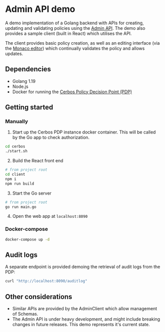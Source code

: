 # Admin API demo

A demo implementation of a Golang backend with APIs for creating, updating and validating policies using the [Admin API](https://docs.cerbos.dev/cerbos/latest/api/admin_api.html). The demo also provides a sample client (built in React) which utilises the API.

The client provides basic policy creation, as well as an editing interface (via the [Monaco editor](https://microsoft.github.io/monaco-editor/)) which continually validates the policy and allows updates.

## Dependencies

- Golang 1.19
- Node.js
- Docker for running the [Cerbos Policy Decision Point (PDP)](https://docs.cerbos.dev/cerbos/latest/installation/container.html)

## Getting started

### Manually

1. Start up the Cerbos PDP instance docker container. This will be called by the Go app to check authorization.

```sh
cd cerbos
./start.sh
```

2. Build the React front end

```sh
# from project root
cd client
npm i
npm run build
```

3. Start the Go server

```sh
# from project root
go run main.go
```

4. Open the web app at `localhost:8090`

### Docker-compose

```sh
docker-compose up -d
```

## Audit logs

A separate endpoint is provided demoing the retrieval of audit logs from the PDP:

```sh
curl "http://localhost:8090/auditlog"
```

## Other considerations

- Similar APIs are provided by the AdminClient which allow management of Schemas.
- The Admin API is under heavy development, and might include breaking changes in future releases. This demo represents it's current state.
